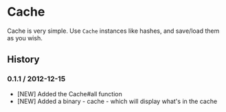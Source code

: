 # Cache

Cache is very simple. Use `Cache` instances like hashes, and save/load them as you wish.

## History

### 0.1.1 / 2012-12-15

* [NEW] Added the Cache#all function
* [NEW] Added a binary - cache - which will display what's in the cache